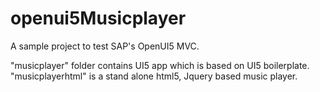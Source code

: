 openui5Musicplayer
==================

A sample project to test SAP's OpenUI5 MVC. 

"musicplayer" folder contains UI5 app which is based on UI5 boilerplate. 
"musicplayerhtml" is a stand alone html5, Jquery based music player.  
